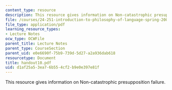 ```yaml
---
content_type: resource
description: This resource gives information on Non-catastrophic presupposition failure.
file: /courses/24-251-introduction-to-philosophy-of-language-spring-2005/d1af25a53ea76b554cf2b9e0e397e81f_handout10.pdf
file_type: application/pdf
learning_resource_types:
- Lecture Notes
ocw_type: OCWFile
parent_title: Lecture Notes
parent_type: CourseSection
parent_uid: e0e6690f-75b9-739d-5d27-a2a936dab618
resourcetype: Document
title: handout10.pdf
uid: d1af25a5-3ea7-6b55-4cf2-b9e0e397e81f
---
```

This resource gives information on Non-catastrophic presupposition failure.

